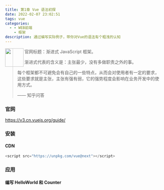 ```yaml
---
title: 第1章 Vue 语法初探
date: 2022-02-07 23:02:51
tags: vue
categories:
  - - WEB前端
    - 框架
description: 通过编写实际例子，带你对Vue的语法有个粗浅的认知
---
```




<img src="https://cdn.jsdelivr.net/gh/webyang-male/yangimgs/vueLogo.png" alt="" width="60px" align="left">

> 官网标题：渐进式 JavaScript 框架。
>
> 渐进式代表的含义是：主张最少，没有多做职责之外的事。
>
> 每个框架都不可避免会有自己的一些特点，从而会对使用者有一定的要求，这些要求就是主张，主张有强有弱，它的强势程度会影响在业务开发中的使用方式。
>
> —— 知乎问答

### 官网

https://v3.cn.vuejs.org/guide/

### 安装

#### CDN

```js
<script src="https://unpkg.com/vue@next"></script>
```

###  应用

#### 编写 HelloWorld 和 Counter

````html

````



